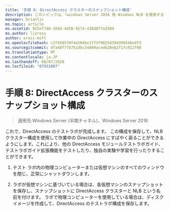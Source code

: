 ```yaml
---
title: '手順 8: DirectAccess クラスターのスナップショット構成'
description: このトピックは、「windows Server 2016 用 Windows NLB を使用するクラスターでの DirectAccess のデモンストレーション」のテストラボガイドに含まれています。
manager: brianlic
ms.topic: article
ms.assetid: 915ef7dd-169d-4d58-9174-438d8ffa3584
ms.author: lizross
author: eross-msft
ms.openlocfilehash: c2f458570f4e584be1f73f9825d39d396546edf3
ms.sourcegitcommit: dfa48f77b751dbc34409aced628eb2f17c912f08
ms.translationtype: MT
ms.contentlocale: ja-JP
ms.lasthandoff: 08/07/2020
ms.locfileid: "87951007"
---
```

# <a name="step-8-snapshot-the-directaccess-cluster-nlb-configuration"></a>手順 8: DirectAccess クラスターのスナップショット構成

>適用先:Windows Server (半期チャネル)、Windows Server 2016

これで、DirectAccess のテストラボが完成します。 この構成を保存して、NLB クラスター構成を使用して作業中の DirectAccess にすばやく戻ることができるようにします。これにより、他の DirectAccess モジュールテストラボガイド、テストラボガイド拡張機能をテストしたり、独自の実験や学習を行ったりすることができます。

1.  テスト ラボ内の物理コンピューターまたは仮想マシンのすべてのウィンドウを閉じ、正常にシャットダウンします。

2.  ラボが仮想マシンに基づいている場合は、各仮想マシンのスナップショットを保存し、スナップショットに DirectAccess クラスターと NLB という名前を付けます。 ラボで物理コンピューターを使用している場合は、ディスクイメージを作成して、DirectAccess のテストラボ構成を保存します。
